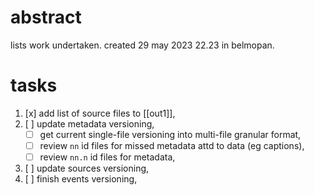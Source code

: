 # abstract

lists work undertaken. created 29 may 2023 22.23 in belmopan.

# tasks

1. [x] add list of source files to [[out1]],
2. [ ] update metadata versioning,
    - [ ] get current single-file versioning into multi-file granular format,
    - [ ] review `nn` id files for missed metadata attd to data (eg captions),
    - [ ] review `nn.n` id files for metadata,
3. [ ] update sources versioning,
4. [ ] finish events versioning,